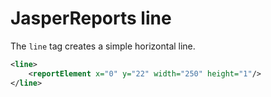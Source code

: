 # JasperReports line

The `line` tag creates a simple horizontal line.  

```xml
<line>
    <reportElement x="0" y="22" width="250" height="1"/>
</line>
```
